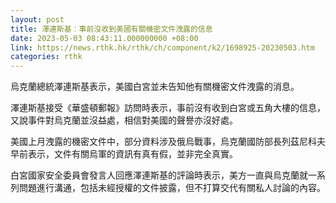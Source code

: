 ```yaml
---
layout: post
title: 澤連斯基︰事前沒收到美國有關機密文件洩露的信息
date: 2023-05-03 08:43:11.000000000 +08:00
link: https://news.rthk.hk/rthk/ch/component/k2/1698925-20230503.htm
categories: rthk
---
```


烏克蘭總統澤連斯基表示，美國白宮並未告知他有關機密文件洩露的消息。

澤連斯基接受《華盛頓郵報》訪問時表示，事前沒有收到白宮或五角大樓的信息，又說事件對烏克蘭並沒益處，相信對美國的聲譽亦沒好處。

美國上月洩露的機密文件中，部分資料涉及俄烏戰事，烏克蘭國防部長列茲尼科夫早前表示，文件有關烏軍的資訊有真有假，並非完全真實。

白宮國家安全委員會發言人回應澤連斯基的評論時表示，美方一直與烏克蘭就一系列問題進行溝通，包括未經授權的文件披露，但不打算交代有關私人討論的內容。
